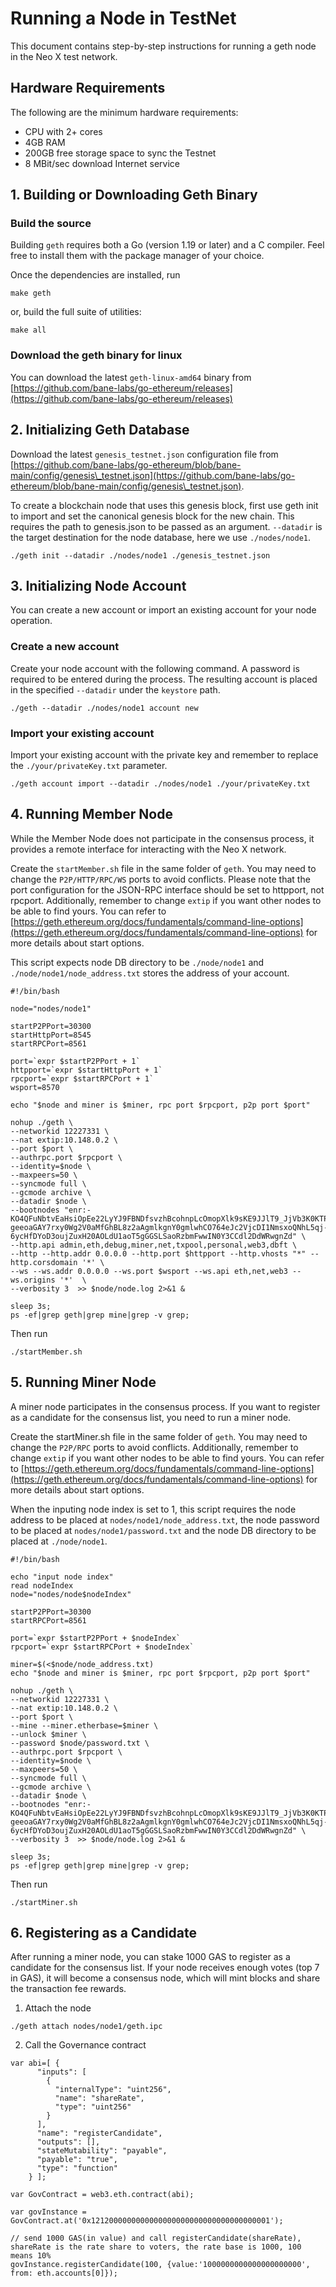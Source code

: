 # Running a Node in TestNet

This document contains step-by-step instructions for running a geth node in the Neo X test network.

## Hardware Requirements

The following are the minimum hardware requirements:

* CPU with 2+ cores
* 4GB RAM
* 200GB free storage space to sync the Testnet
* 8 MBit/sec download Internet service

## 1. Building or Downloading Geth Binary

### Build the source

Building `geth` requires both a Go (version 1.19 or later) and a C compiler. Feel free to install them with the package manager of your choice.

Once the dependencies are installed, run

```
make geth
```

or, build the full suite of utilities:

```
make all
```

### Download the geth binary for linux

You can download the latest `geth-linux-amd64` binary from [https://github.com/bane-labs/go-ethereum/releases](https://github.com/bane-labs/go-ethereum/releases)

## 2. Initializing Geth Database

Download the latest `genesis_testnet.json` configuration file from [https://github.com/bane-labs/go-ethereum/blob/bane-main/config/genesis\_testnet.json](https://github.com/bane-labs/go-ethereum/blob/bane-main/config/genesis\_testnet.json).

To create a blockchain node that uses this genesis block, first use geth init to import and set the canonical genesis block for the new chain. This requires the path to genesis.json to be passed as an argument. `--datadir` is the target destination for the node database, here we use `./nodes/node1`.

```
./geth init --datadir ./nodes/node1 ./genesis_testnet.json
```

## 3. Initializing Node Account

You can create a new account or import an existing account for your node operation.

### Create a new account

Create your node account with the following command. A password is required to be entered during the process. The resulting account is placed in the specified `--datadir` under the `keystore` path.

```
./geth --datadir ./nodes/node1 account new
```

### Import your existing account

Import your existing account with the private key and remember to replace the `./your/privateKey.txt` parameter.

```
./geth account import --datadir ./nodes/node1 ./your/privateKey.txt
```

## 4. Running Member Node

While the Member Node does not participate in the consensus process, it provides a remote interface for interacting with the Neo X network.

Create the `startMember.sh` file in the same folder of `geth`. You may need to change the `P2P/HTTP/RPC/WS` ports to avoid conflicts. Please note that the port configuration for the JSON-RPC interface should be set to httpport, not rpcport. Additionally, remember to change `extip` if you want other nodes to be able to find yours. You can refer to [https://geth.ethereum.org/docs/fundamentals/command-line-options](https://geth.ethereum.org/docs/fundamentals/command-line-options) for more details about start options.

This script expects node DB directory to be `./node/node1` and `./node/node1/node_address.txt` stores the address of your account.

```
#!/bin/bash

node="nodes/node1"

startP2PPort=30300
startHttpPort=8545
startRPCPort=8561

port=`expr $startP2PPort + 1`
httpport=`expr $startHttpPort + 1`
rpcport=`expr $startRPCPort + 1`
wsport=8570

echo "$node and miner is $miner, rpc port $rpcport, p2p port $port"

nohup ./geth \
--networkid 12227331 \
--nat extip:10.148.0.2 \
--port $port \
--authrpc.port $rpcport \
--identity=$node \
--maxpeers=50 \
--syncmode full \
--gcmode archive \
--datadir $node \
--bootnodes "enr:-KO4QFuNbtvEaHsiOpEe22LyYJ9FBNDfsvzhBcohnpLcOmopXlk9sKE9JJlT9_JjVb3K0KTPvfNjjArb8c8Qe-geeoaGAY7rxy0Wg2V0aMfGhBL8z2aAgmlkgnY0gmlwhCO764eJc2VjcDI1NmsxoQNhL5qj-6ycHfDYoD3oujZuxH20AOLdU1aoT5gGGSLSaoRzbmFwwIN0Y3CCdl2DdWRwgnZd" \
--http.api admin,eth,debug,miner,net,txpool,personal,web3,dbft \
--http --http.addr 0.0.0.0 --http.port $httpport --http.vhosts "*" --http.corsdomain '*' \
--ws --ws.addr 0.0.0.0 --ws.port $wsport --ws.api eth,net,web3 --ws.origins '*'  \
--verbosity 3  >> $node/node.log 2>&1 &

sleep 3s;
ps -ef|grep geth|grep mine|grep -v grep;
```

Then run

```
./startMember.sh
```

## 5. Running Miner Node

A miner node participates in the consensus process. If you want to register as a candidate for the  consensus list, you need to run a miner node.

Create the startMiner.sh file in the same folder of `geth`. You may need to change the `P2P/RPC` ports to avoid conflicts. Additionally, remember to change `extip` if you want other nodes to be able to find yours. You can refer to [https://geth.ethereum.org/docs/fundamentals/command-line-options](https://geth.ethereum.org/docs/fundamentals/command-line-options) for more details about start options.

When the inputing node index is set to 1, this script requires the node address to be placed at `nodes/node1/node_address.txt`, the node password to be placed at `nodes/node1/password.txt` and the node DB directory to be placed at `./node/node1`.

```
#!/bin/bash

echo "input node index"
read nodeIndex
node="nodes/node$nodeIndex"

startP2PPort=30300
startRPCPort=8561

port=`expr $startP2PPort + $nodeIndex`
rpcport=`expr $startRPCPort + $nodeIndex`

miner=$(<$node/node_address.txt)
echo "$node and miner is $miner, rpc port $rpcport, p2p port $port"

nohup ./geth \
--networkid 12227331 \
--nat extip:10.148.0.2 \
--port $port \
--mine --miner.etherbase=$miner \
--unlock $miner \
--password $node/password.txt \
--authrpc.port $rpcport \
--identity=$node \
--maxpeers=50 \
--syncmode full \
--gcmode archive \
--datadir $node \
--bootnodes "enr:-KO4QFuNbtvEaHsiOpEe22LyYJ9FBNDfsvzhBcohnpLcOmopXlk9sKE9JJlT9_JjVb3K0KTPvfNjjArb8c8Qe-geeoaGAY7rxy0Wg2V0aMfGhBL8z2aAgmlkgnY0gmlwhCO764eJc2VjcDI1NmsxoQNhL5qj-6ycHfDYoD3oujZuxH20AOLdU1aoT5gGGSLSaoRzbmFwwIN0Y3CCdl2DdWRwgnZd" \
--verbosity 3  >> $node/node.log 2>&1 &

sleep 3s;
ps -ef|grep geth|grep mine|grep -v grep;
```

Then run

```
./startMiner.sh
```

## 6. Registering as a Candidate

After running a miner node, you can stake 1000 GAS to register as a candidate for the consensus list. If your node receives enough votes (top 7 in GAS), it will become a consensus node, which will mint blocks and share the transaction fee rewards.

1. Attach the node

```
./geth attach nodes/node1/geth.ipc
```

2. Call the Governance contract

```
var abi=[ {
      "inputs": [
        {
          "internalType": "uint256",
          "name": "shareRate",
          "type": "uint256"
        }
      ],
      "name": "registerCandidate",
      "outputs": [],
      "stateMutability": "payable",
      "payable": "true",
      "type": "function"
    } ];

var GovContract = web3.eth.contract(abi);

var govInstance = GovContract.at('0x1212000000000000000000000000000000000001');

// send 1000 GAS(in value) and call registerCandidate(shareRate), shareRate is the rate share to voters, the rate base is 1000, 100 means 10%
govInstance.registerCandidate(100, {value:'1000000000000000000000', from: eth.accounts[0]});
```
